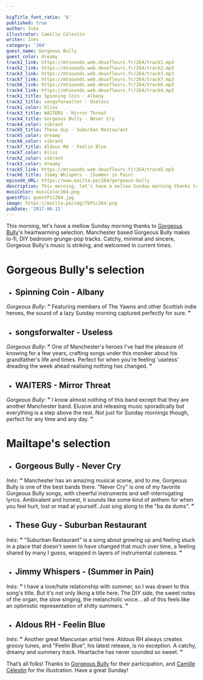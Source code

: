 ```yaml
---

bigTitle_font_ratio: '6'
published: true
author: Inès
illustrator: Camille Célestin
writer: Inès
category: '264'
guest_name: Gorgeous Bully
guest_color: dreamy
track1_link: https://mtsounds.web.deuxfleurs.fr/264/track1.mp3
track2_link: https://mtsounds.web.deuxfleurs.fr/264/track2.mp3
track3_link: https://mtsounds.web.deuxfleurs.fr/264/track3.mp3
track7_link: https://mtsounds.web.deuxfleurs.fr/264/track7.mp3
track6_link: https://mtsounds.web.deuxfleurs.fr/264/track6.mp3
track4_link: https://mtsounds.web.deuxfleurs.fr/264/track4.mp3
track1_title: Spinning Coin - Albany
track2_title: songsforwalter - Useless
track1_color: bliss
track3_title: WAITERS - Mirror Threat
track4_title: Gorgeous Bully - Never Cry
track4_color: vibrant
track5_title: These Guy - Suburban Restaurant
track5_color: dreamy
track6_color: vibrant
track7_title: Aldous RH - Feelin Blue
track7_color: bliss
track2_color: vibrant
track3_color: dreamy
track5_link: https://mtsounds.web.deuxfleurs.fr/264/track5.mp3
track6_title: Jimmy Whispers - (Summer in Pain)
episode_URL: https://www.mailta.pe/264/gorgeous-bully
description: This morning, let's have a mellow Sunday morning thanks to Gorgeous Bully's heartwarming selection. Manchester based Gorgeous Bully makes lo-fi, DIY bedroom grunge-pop tracks. Catchy, minimal and sincere, their music is striking, and welcomed in current times.
musiColor: musiColor264.png
guestPic: guestPic264.jpg
image: https://mailta.pe/img/fbPic264.png
pubDate: '2017-06-11'
---
```

This morning, let's have a mellow Sunday morning thanks to [Gorgeous Bully](https://www.facebook.com/gorgeousbullyband/ "Facebook")'s heartwarming selection.
Manchester based Gorgeous Bully makes lo-fi, DIY bedroom grunge-pop tracks. Catchy, minimal and sincere, Gorgeous Bully's music is striking, and welcomed in current times.


# **Gorgeous Bully's selection**

+ ## Spinning Coin - Albany
_Gorgeous Bully_: **"** Featuring members of The Yawns and other Scottish indie heroes, the sound of a lazy Sunday morning captured perfectly for sure. **"** 

+ ## songsforwalter - Useless
_Gorgeous Bully_: **"** One of Manchester's heroes I've had the pleasure of knowing for a few years, crafting songs under this moniker about his grandfather's life and times. Perfect for when you're feeling 'useless' dreading the week ahead realising nothing has changed. **"** 

+ ## WAITERS - Mirror Threat
_Gorgeous Bully_: **"** I know almost nothing of this band except that they are another Manchester band. Elusive and releasing music sporadically but everything is a step above the rest. Not just for Sunday mornings though, perfect for any time and any day. **"** 



# Mailtape's selection

+ ## Gorgeous Bully - Never Cry
_Inès_: **"** Manchester has an amazing musical scene, and to me, Gorgeous Bully is one of the best bands there. "Never Cry" is one of my favorite Gorgeous Bully songs, with cheerful instruments and self-interrogating lyrics. Ambivalent and honest, it sounds like some kind of anthem for when you feel hurt, lost or mad at yourself. Just sing along to the "ba da dums". **"**  

+ ## These Guy - Suburban Restaurant
_Inès_: **"** "Suburban Restaurant" is a song about growing up and feeling stuck in a place that doesn't seem to have changed that much over time, a feeling shared by many I guess, wrapped in layers of instrumental cuteness. **"** 

+ ## Jimmy Whispers - (Summer in Pain)
_Inès_: **"** I have a love/hate relationship with summer, so I was drawn to this song's title. But it's not only liking a title here. The DIY side, the sweet notes of the organ, the slow singing, the melancholic voice... all of this feels like an optimistic representation of shitty summers. **"** 

+ ## Aldous RH - Feelin Blue
_Inès_: **"** Another great Mancunian artist here. Aldous RH always creates groovy tunes, and "Feelin Blue", his latest release, is no exception. A catchy, dreamy and summery track. Heartache has never sounded so sweet. **"** 


That’s all folks! Thanks to [Gorgeous Bully](https://www.facebook.com/gorgeousbullyband/ "Facebook") for their participation, and [Camille Célestin](http://www.slipontherock.com/ "Website") for the illustration. Have a great Sunday! 

